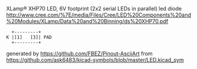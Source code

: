 XLamp® XHP70 LED, 6V footprint (2x2 serial LEDs in parallel)
led diode
http://www.cree.com/%7E/media/Files/Cree/LED%20Components%20and%20Modules/XLamp/Data%20and%20Binning/ds%20XHP70.pdf


	  +---------+
	K |[1]   [3]| PAD
	  +---------+


generated by https://github.com/FBEZ/Pinout-AsciiArt from https://github.com/ask6483/kicad-symbols/blob/master/LED.kicad_sym